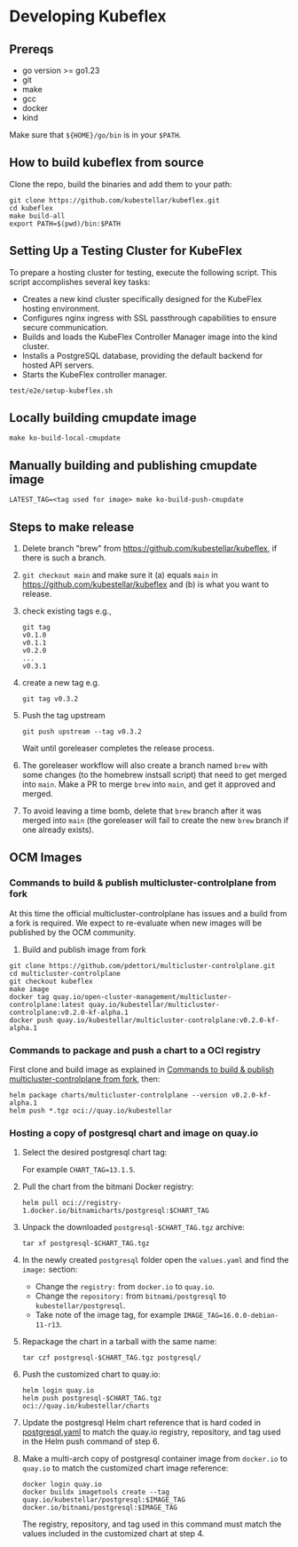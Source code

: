 # Developing Kubeflex

## Prereqs

- go version >= go1.23
- git
- make
- gcc
- docker
- kind

Make sure that `${HOME}/go/bin` is in your `$PATH`.

## How to build kubeflex from source

Clone the repo, build the binaries and add them to your path:

```shell
git clone https://github.com/kubestellar/kubeflex.git
cd kubeflex
make build-all
export PATH=$(pwd)/bin:$PATH
```

## Setting Up a Testing Cluster for KubeFlex

To prepare a hosting cluster for testing, execute the following script.
This script accomplishes several key tasks:

- Creates a new kind cluster specifically designed for the KubeFlex hosting environment.
- Configures nginx ingress with SSL passthrough capabilities to ensure secure communication.
- Builds and loads the KubeFlex Controller Manager image into the kind cluster.
- Installs a PostgreSQL database, providing the default backend for hosted API servers.
- Starts the KubeFlex controller manager.

```shell
test/e2e/setup-kubeflex.sh
```

##  Locally building cmupdate image

```shell
make ko-build-local-cmupdate
```

## Manually building and publishing cmupdate image

```shell
LATEST_TAG=<tag used for image> make ko-build-push-cmupdate
```

## Steps to make release

1. Delete branch "brew" from https://github.com/kubestellar/kubeflex, if there is such a branch.

1. `git checkout main` and make sure it (a) equals `main` in https://github.com/kubestellar/kubeflex and (b) is what you want to release.

1. check existing tags e.g.,
   ```
   git tag
   v0.1.0
   v0.1.1
   v0.2.0
   ...
   v0.3.1
   ```
1. create a new tag e.g.
   ```
   git tag v0.3.2
   ```
1. Push the tag upstream
   ```
   git push upstream --tag v0.3.2
   ```
   Wait until goreleaser completes the release process.

1. The goreleaser workflow will also create a branch named `brew` with some changes (to the homebrew instsall script) that need to get merged into `main`. Make a PR to merge `brew` into `main`, and get it approved and merged.

1. To avoid leaving a time bomb, delete that `brew` branch after it was merged into `main` (the goreleaser will fail to create the new `brew` branch if one already exists).


## OCM Images

### Commands to build & publish multicluster-controlplane from fork

At this time the official multicluster-controlplane has issues and a build from
a fork is required. We expect to re-evaluate when new images will be published
by the OCM community.

1. Build and publish image from fork

```shell
git clone https://github.com/pdettori/multicluster-controlplane.git
cd multicluster-controlplane
git checkout kubeflex
make image
docker tag quay.io/open-cluster-management/multicluster-controlplane:latest quay.io/kubestellar/multicluster-controlplane:v0.2.0-kf-alpha.1
docker push quay.io/kubestellar/multicluster-controlplane:v0.2.0-kf-alpha.1
```
### Commands to package and push a chart to a OCI registry

First clone and build image as explained in [Commands to build & publish multicluster-controlplane from fork](#commands-to-build--publish-multicluster-controlplane-from-fork), then:

```shell
helm package charts/multicluster-controlplane --version v0.2.0-kf-alpha.1
helm push *.tgz oci://quay.io/kubestellar
```

### Hosting a copy of postgresql chart and image on quay.io

1. Select the desired postgresql chart tag:

   For example `CHART_TAG=13.1.5`.

2. Pull the chart from the bitmani Docker registry:

   ```shell
   helm pull oci://registry-1.docker.io/bitnamicharts/postgresql:$CHART_TAG
   ```

3. Unpack the downloaded `postgresql-$CHART_TAG.tgz` archive:

   ```shell
   tar xf postgresql-$CHART_TAG.tgz
   ```

4. In the newly created `postgresql` folder open the `values.yaml` and find the `image:` section:

   - Change the `registry:` from `docker.io` to `quay.io`.
   - Change the `repository:` from `bitnami/postgresql` to `kubestellar/postgresql`.
   - Take note of the image tag, for example `IMAGE_TAG=16.0.0-debian-11-r13`.

5. Repackage the chart in a tarball with the same name:

   ```shell
   tar czf postgresql-$CHART_TAG.tgz postgresql/
   ```

6. Push the customized chart to quay.io:

   ```shell
   helm login quay.io
   helm push postgresql-$CHART_TAG.tgz oci://quay.io/kubestellar/charts
   ```

7. Update the postgresql Helm chart reference that is hard coded in [postgresql.yaml](../chart/templates/postgresql.yaml#L97) to match the quay.io registry, repository, and tag used in the Helm push command of step 6.

8. Make a multi-arch copy of postgresql container image from `docker.io` to `quay.io` to match the customized chart image reference:

   ```shell
   docker login quay.io
   docker buildx imagetools create --tag quay.io/kubestellar/postgresql:$IMAGE_TAG docker.io/bitnami/postgresql:$IMAGE_TAG
   ```

   The registry, repository, and tag used in this command must match the values included in the customized chart at step 4.
